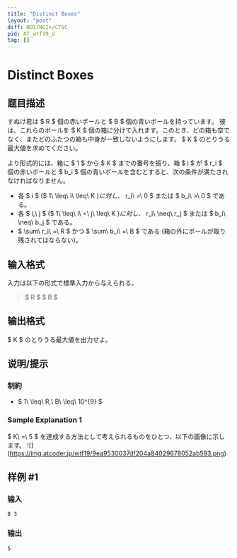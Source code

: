 ```yaml
---
title: "Distinct Boxes"
layout: "post"
diff: NOI/NOI+/CTSC
pid: AT_wtf19_d
tag: []
---
```


# Distinct Boxes

## 题目描述

[problemUrl]: https://atcoder.jp/contests/wtf19/tasks/wtf19_d

すぬけ君は $ R $ 個の赤いボールと $ B $ 個の青いボールを持っています。 彼は、これらのボールを $ K $ 個の箱に分けて入れます。このとき、どの箱も空でなく、またどのふたつの箱も中身が一致しないようにします。 $ K $ のとりうる最大値を求めてください。

より形式的には、箱に $ 1 $ から $ K $ までの番号を振り、箱 $ i $ が $ r_i $ 個の赤いボールと $ b_i $ 個の青いボールを含むとすると、次の条件が満たされなければなりません。

- 各 $ i $ ($ 1\ \leq\ i\ \leq\ K $) に対し、$ r_i\ >\ 0 $ または $ b_i\ >\ 0 $ である。
- 各 $ i,\ j $ ($ 1\ \leq\ i\ <\ j\ \leq\ K $) に対し、$ r_i\ \neq\ r_j $ または $ b_i\ \neq\ b_j $ である。
- $ \sum\ r_i\ =\ R $ かつ $ \sum\ b_i\ =\ B $ である (箱の外にボールが取り残されてはならない)。

## 输入格式

入力は以下の形式で標準入力から与えられる。

> $ R $ $ B $

## 输出格式

$ K $ のとりうる最大値を出力せよ。

## 说明/提示

### 制約

- $ 1\ \leq\ R,\ B\ \leq\ 10^{9} $

### Sample Explanation 1

$ K\ =\ 5 $ を達成する方法として考えられるものをひとつ、以下の画像に示します。 !\[\](https://img.atcoder.jp/wtf19/9ea9530037df204a84029678052ab593.png)

## 样例 #1

### 输入

```
8 3
```

### 输出

```
5
```

